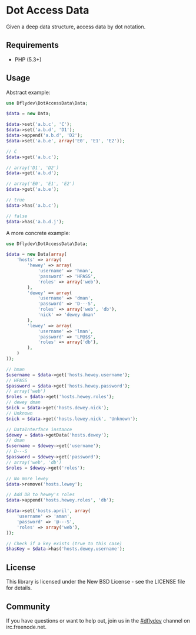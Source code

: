 Dot Access Data
===============

Given a deep data structure, access data by dot notation.


Requirements
------------

 * PHP (5.3+)


Usage
-----

Abstract example:

```php
use Dflydev\DotAccessData\Data;

$data = new Data;

$data->set('a.b.c', 'C');
$data->set('a.b.d', 'D1');
$data->append('a.b.d', 'D2');
$data->set('a.b.e', array('E0', 'E1', 'E2'));

// C
$data->get('a.b.c');

// array('D1', 'D2')
$data->get('a.b.d');

// array('E0', 'E1', 'E2')
$data->get('a.b.e');

// true
$data->has('a.b.c');

// false
$data->has('a.b.d.j');
```

A more concrete example:

```php
use Dflydev\DotAccessData\Data;

$data = new Data(array(
    'hosts' => array(
        'hewey' => array(
            'username' => 'hman',
            'password' => 'HPASS',
            'roles' => array('web'),
        ),
        'dewey' => array(
            'username' => 'dman',
            'password' => 'D---S',
            'roles' => array('web', 'db'),
            'nick' => 'dewey dman'
        ),
        'lewey' => array(
            'username' => 'lman',
            'password' => 'LP@$$',
            'roles' => array('db'),
        ),
    )
));

// hman
$username = $data->get('hosts.hewey.username');
// HPASS
$password = $data->get('hosts.hewey.password');
// array('web')
$roles = $data->get('hosts.hewey.roles');
// dewey dman
$nick = $data->get('hosts.dewey.nick');
// Unknown
$nick = $data->get('hosts.lewey.nick', 'Unknown');

// DataInterface instance
$dewey = $data->getData('hosts.dewey');
// dman
$username = $dewey->get('username');
// D---S
$password = $dewey->get('password');
// array('web', 'db')
$roles = $dewey->get('roles');

// No more lewey
$data->remove('hosts.lewey');

// Add DB to hewey's roles
$data->append('hosts.hewey.roles', 'db');

$data->set('hosts.april', array(
    'username' => 'aman',
    'password' => '@---S',
    'roles' => array('web'),
));

// Check if a key exists (true to this case)
$hasKey = $data->has('hosts.dewey.username');
```


License
-------

This library is licensed under the New BSD License - see the LICENSE file
for details.


Community
---------

If you have questions or want to help out, join us in the
[#dflydev](irc://irc.freenode.net/#dflydev) channel on irc.freenode.net.
